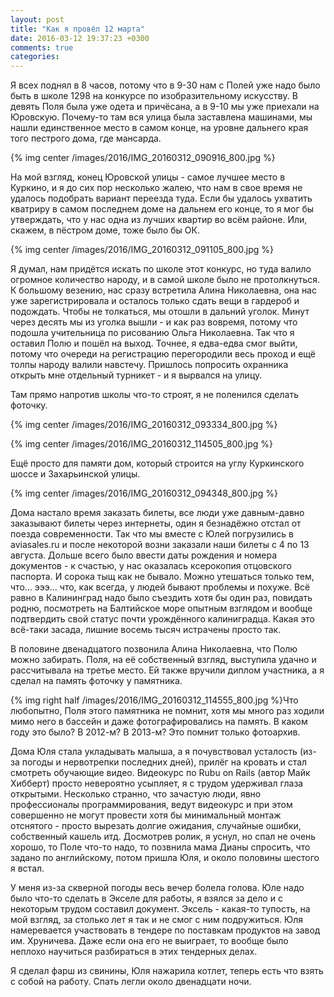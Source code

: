 ```yaml
---
layout: post
title: "Как я провёл 12 марта"
date: 2016-03-12 19:37:23 +0300
comments: true
categories: 
---
```

Я всех поднял в 8 часов, потому что в 9-30 нам с Полей уже надо было быть в школе 1298 на конкурсе по изобразительному искусству. В девять Поля была уже одета и причёсана, а в 9-10 мы уже приехали на Юровскую. Почему-то там вся улица была заставлена машинами, мы нашли единственное место в самом конце, на уровне дальнего края того пестрого дома, где мансарда. 

{% img center /images/2016/IMG_20160312_090916_800.jpg %}

На мой взгляд, конец Юровской улицы - самое лучшее место в Куркино, и я до сих пор несколько жалею, что нам в свое время не удалось подобрать вариант переезда туда. Если бы удалось ухватить кватриру в самом последнем доме на дальнем его конце, то я мог бы утверждать, что у нас одна из лучших квартир во всём районе. Или, скажем, в пёстром доме, тоже было бы ОК.

{% img center /images/2016/IMG_20160312_091105_800.jpg %}

Я думал, нам придётся искать по школе этот конкурс, но туда валило огромное количество народу, и в самой школе было не протолкнуться. К большому везению, нас сразу встретила Алина Николаевна, она нас уже зарегистрировала и осталось только сдать вещи в гардероб и подождать. Чтобы не толкаться, мы отошли в дальний уголок. Минут через десять мы из уголка вышли - и как раз вовремя, потому что подошла учительница по рисованию Ольга Николаевна. Так что я оставил Полю и пошёл на выход. Точнее, я едва-едва смог выйти, потому что очереди на регистрацию перегородили весь проход и ещё толпы народу валили навстечу. Пришлось попросить охранника открыть мне отдельный турникет - и я вырвался на улицу. 

Там прямо напротив школы что-то строят, я не поленился сделать фоточку.

{% img center /images/2016/IMG_20160312_093334_800.jpg %}

{% img center /images/2016/IMG_20160312_114505_800.jpg %}

Ещё просто для памяти дом, который строится на углу Куркинского шоссе и Захарьинской улицы.

{% img center /images/2016/IMG_20160312_094348_800.jpg %}

Дома настало время заказать билеты, все люди уже давным-давно заказывают билеты через интернеты, один я безнадёжно отстал от поезда современности. Так что мы вместе с Юлей погрузились в aviasales.ru и после некоторой возни заказали наши билеты с 4 по 13 августа. Дольше всего было ввести даты рождения и номера документов - к счастью, у нас оказалась ксерокопия отцовского паспорта. И сорока тыщ как не бывало. Можно утешаться только тем, что... эээ... что, как всегда, у людей бывают проблемы и похуже. Всё равно в Калининград надо было съездить хотя бы один раз, повидать родню, посмотреть на Балтийское море опытным взглядом и вообще подтвердить свой статус почти урождённого калиниградца. Какая это всё-таки засада, лишние восемь тысяч истрачены просто так.

В половине двенадцатого позвонила Алина Николаевна, что Полю можно забирать. Поля, на её собственный взгляд, выступила удачно и рассчитывала на третье место. Ей также вручили диплом участника, а я сделал на память фоточку у памятника.

{% img right half /images/2016/IMG_20160312_114555_800.jpg %}Что любопытно, Поля этого памятника не помнит, хотя мы много раз ходили мимо него в бассейн и даже фотографировались на память. В каком году это было? В 2012-м? В 2013-м? Это помнит только фотоархив.

Дома Юля стала укладывать малыша, а я почувствовал усталость (из-за погоды и нервотрепки последних дней), прилёг на кровать и стал смотреть обучающие видео. Видеокурс по Rubu on Rails (автор Майк Хибберт) просто невероятно усыпляет, я с трудом удерживал глаза открытыми. Несколько странно, что зачастую люди, явно профессионалы программирования, ведут видеокурс и при этом совершенно не могут провести хотя бы минимальный монтаж отснятого - просто вырезать долгие ожидания, случайные ошибки, собственный кашель итд. Досмотрев ролик, я уснул, но спал не очень хорошо, то Поле что-то надо, то позвнила мама Дианы спросить, что задано по английскому, потом пришла Юля, и около половины шестого я встал.

У меня из-за скверной погоды весь вечер болела голова. Юле надо было что-то сделать в Экселе для работы, я взялся за дело и с некоторым трудом составил документ. Эксель - какая-то тупость, на мой взгляд, за столько лет я так и не смог с ним подружиться. Юля намеревается участвовать в тендере по поставкам продуктов на завод им. Хруничева. Даже если она его не выиграет, то вообще было неплохо научиться разбираться в этих тендерных делах.

Я сделал фарш из свинины, Юля нажарила котлет, теперь есть что взять с собой на работу. Спать легли около двенадцати ночи.
